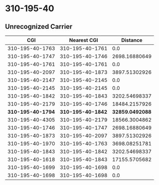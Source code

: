 # 310-195-40
## Unrecognized Carrier


| CGI | Nearest CGI | Distance |
|-----|-------------|----------|
| 310-195-40-1763 | 310-195-40-1761 | 0.0 |
| 310-195-40-1747 | 310-195-40-1746 | 2698.16880649 |
| 310-195-40-1761 | 310-195-40-1761 | 0.0 |
| 310-195-40-2097 | 310-195-40-1873 | 3897.51302926 |
| 310-195-40-2147 | 310-195-40-2145 | 0.0 |
| 310-195-40-2145 | 310-195-40-2145 | 0.0 |
| 310-195-40-1842 | 310-195-40-1843 | 3202.54698337 |
| 310-195-40-2179 | 310-195-40-1746 | 18484.2157926 |
| **310-195-40-1794** | **310-195-40-1842** | **32859.0492088** |
| 310-195-40-4305 | 310-195-40-2179 | 18566.3004862 |
| 310-195-40-1746 | 310-195-40-1747 | 2698.16880649 |
| 310-195-40-1873 | 310-195-40-2097 | 3897.51302926 |
| 310-195-40-1970 | 310-195-40-1763 | 3698.08251781 |
| 310-195-40-1843 | 310-195-40-1842 | 3202.54698337 |
| 310-195-40-1618 | 310-195-40-1843 | 17155.5705682 |
| 310-195-40-1699 | 310-195-40-1698 | 0.0 |
| 310-195-40-1698 | 310-195-40-1698 | 0.0 |
